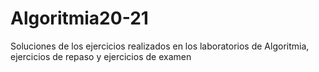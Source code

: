 # Algoritmia20-21

Soluciones de los ejercicios realizados en los laboratorios de Algoritmia, ejercicios de repaso y ejercicios de examen
